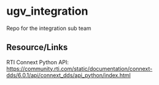 # ugv_integration
Repo for the integration sub team


## Resource/Links

RTI Connext Python API: https://community.rti.com/static/documentation/connext-dds/6.0.1/api/connext_dds/api_python/index.html

